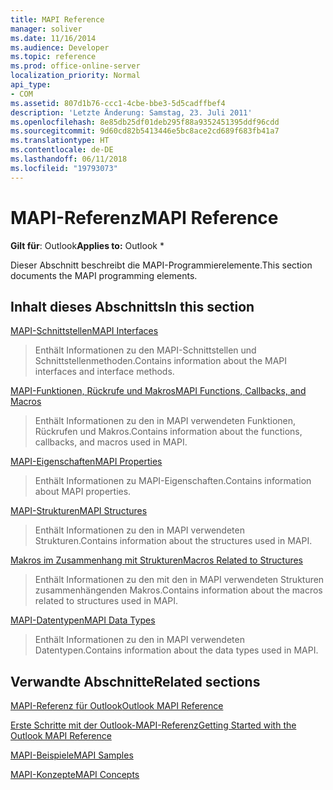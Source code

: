 ```yaml
---
title: MAPI Reference
manager: soliver
ms.date: 11/16/2014
ms.audience: Developer
ms.topic: reference
ms.prod: office-online-server
localization_priority: Normal
api_type:
- COM
ms.assetid: 807d1b76-ccc1-4cbe-bbe3-5d5cadffbef4
description: 'Letzte Änderung: Samstag, 23. Juli 2011'
ms.openlocfilehash: 8e85db25df01deb295f88a9352451395ddf96cdd
ms.sourcegitcommit: 9d60cd82b5413446e5bc8ace2cd689f683fb41a7
ms.translationtype: HT
ms.contentlocale: de-DE
ms.lasthandoff: 06/11/2018
ms.locfileid: "19793073"
---
```

# <a name="mapi-reference"></a><span data-ttu-id="d0413-103">MAPI-Referenz</span><span class="sxs-lookup"><span data-stu-id="d0413-103">MAPI Reference</span></span>

  
  
<span data-ttu-id="d0413-104">**Gilt für**: Outlook</span><span class="sxs-lookup"><span data-stu-id="d0413-104">**Applies to:** Outlook \*</span></span> 
  
<span data-ttu-id="d0413-105">Dieser Abschnitt beschreibt die MAPI-Programmierelemente.</span><span class="sxs-lookup"><span data-stu-id="d0413-105">This section documents the MAPI programming elements.</span></span>
  
## <a name="in-this-section"></a><span data-ttu-id="d0413-106">Inhalt dieses Abschnitts</span><span class="sxs-lookup"><span data-stu-id="d0413-106">In this section</span></span>

[<span data-ttu-id="d0413-107">MAPI-Schnittstellen</span><span class="sxs-lookup"><span data-stu-id="d0413-107">MAPI Interfaces</span></span>](mapi-interfaces.md)
  
> <span data-ttu-id="d0413-108">Enthält Informationen zu den MAPI-Schnittstellen und Schnittstellenmethoden.</span><span class="sxs-lookup"><span data-stu-id="d0413-108">Contains information about the MAPI interfaces and interface methods.</span></span>
    
[<span data-ttu-id="d0413-109">MAPI-Funktionen, Rückrufe und Makros</span><span class="sxs-lookup"><span data-stu-id="d0413-109">MAPI Functions, Callbacks, and Macros</span></span>](mapi-functions-callbacks-and-macros.md)
  
> <span data-ttu-id="d0413-110">Enthält Informationen zu den in MAPI verwendeten Funktionen, Rückrufen und Makros.</span><span class="sxs-lookup"><span data-stu-id="d0413-110">Contains information about the functions, callbacks, and macros used in MAPI.</span></span>
    
[<span data-ttu-id="d0413-111">MAPI-Eigenschaften</span><span class="sxs-lookup"><span data-stu-id="d0413-111">MAPI Properties</span></span>](mapi-properties.md)
  
> <span data-ttu-id="d0413-112">Enthält Informationen zu MAPI-Eigenschaften.</span><span class="sxs-lookup"><span data-stu-id="d0413-112">Contains information about MAPI properties.</span></span>
    
[<span data-ttu-id="d0413-113">MAPI-Strukturen</span><span class="sxs-lookup"><span data-stu-id="d0413-113">MAPI Structures</span></span>](mapi-structures.md)
  
> <span data-ttu-id="d0413-114">Enthält Informationen zu den in MAPI verwendeten Strukturen.</span><span class="sxs-lookup"><span data-stu-id="d0413-114">Contains information about the structures used in MAPI.</span></span>
    
[<span data-ttu-id="d0413-115">Makros im Zusammenhang mit Strukturen</span><span class="sxs-lookup"><span data-stu-id="d0413-115">Macros Related to Structures</span></span>](macros-related-to-structures.md)
  
> <span data-ttu-id="d0413-116">Enthält Informationen zu den mit den in MAPI verwendeten Strukturen zusammenhängenden Makros.</span><span class="sxs-lookup"><span data-stu-id="d0413-116">Contains information about the macros related to structures used in MAPI.</span></span>
    
[<span data-ttu-id="d0413-117">MAPI-Datentypen</span><span class="sxs-lookup"><span data-stu-id="d0413-117">MAPI Data Types</span></span>](mapi-data-types.md)
  
> <span data-ttu-id="d0413-118">Enthält Informationen zu den in MAPI verwendeten Datentypen.</span><span class="sxs-lookup"><span data-stu-id="d0413-118">Contains information about the data types used in MAPI.</span></span>
    
## <a name="related-sections"></a><span data-ttu-id="d0413-119">Verwandte Abschnitte</span><span class="sxs-lookup"><span data-stu-id="d0413-119">Related sections</span></span>

[<span data-ttu-id="d0413-120">MAPI-Referenz für Outlook</span><span class="sxs-lookup"><span data-stu-id="d0413-120">Outlook MAPI Reference</span></span>](outlook-mapi-reference.md)
  
[<span data-ttu-id="d0413-121">Erste Schritte mit der Outlook-MAPI-Referenz</span><span class="sxs-lookup"><span data-stu-id="d0413-121">Getting Started with the Outlook MAPI Reference</span></span>](getting-started-with-the-outlook-mapi-reference.md)
  
[<span data-ttu-id="d0413-122">MAPI-Beispiele</span><span class="sxs-lookup"><span data-stu-id="d0413-122">MAPI Samples</span></span>](mapi-samples.md)
  
[<span data-ttu-id="d0413-123">MAPI-Konzepte</span><span class="sxs-lookup"><span data-stu-id="d0413-123">MAPI Concepts</span></span>](mapi-concepts.md)
  

